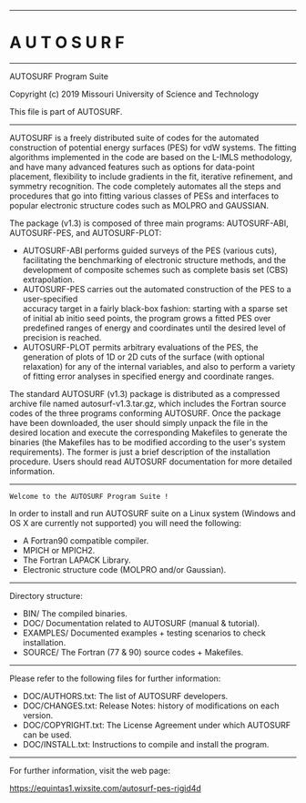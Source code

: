 
-----------------------------------------------------------------------------------
# A U T O S U R F 
-----------------------------------------------------------------------------------

   AUTOSURF Program Suite

   Copyright (c) 2019 Missouri University of Science and Technology

   This file is part of AUTOSURF.

-----------------------------------------------------------------------------------

 AUTOSURF is a freely distributed suite of codes for the automated construction of potential 
 energy surfaces (PES) for vdW systems. The fitting algorithms implemented in the code are 
 based on the L-IMLS methodology, and have many advanced features such as options for 
 data-point placement, flexibility to include gradients in the fit, iterative refinement, 
 and symmetry recognition. The code completely automates all the steps and procedures that go 
 into fitting various classes of PESs and interfaces to popular electronic structure codes 
 such as MOLPRO and GAUSSIAN. 

 The package (v1.3) is composed of three main programs: AUTOSURF-ABI, AUTOSURF-PES, and 
 AUTOSURF-PLOT:
 * AUTOSURF-ABI performs guided surveys of the PES (various cuts), facilitating 
 the benchmarking of electronic structure methods, and the development of composite 
 schemes such as complete basis set (CBS) extrapolation.
 * AUTOSURF-PES carries out the automated construction of the PES to a user-specified     
 accuracy target in a fairly black-box fashion: starting with a sparse 
 set of initial ab initio seed points, the program grows a fitted PES over 
 predefined ranges of energy and coordinates until the desired level of precision 
 is reached. 
 * AUTOSURF-PLOT permits arbitrary evaluations of the PES, the generation of 
 plots of 1D or 2D cuts of the surface (with optional relaxation) for any of the 
 internal variables, and also to perform a variety of fitting error analyses in 
 specified energy and coordinate ranges.

 The standard AUTOSURF (v1.3) package is distributed as a compressed archive file 
 named autosurf-v1.3.tar.gz, which includes the Fortran source codes of the three 
 programs conforming AUTOSURF. Once the package have been downloaded, the user 
 should simply unpack the file in the desired location and execute the corresponding 
 Makefiles to generate the binaries (the Makefiles has to be modified according to 
 the user's system requirements). The former is just a brief description of the 
 installation procedure. Users should read AUTOSURF documentation for more detailed 
 information.

-----------------------------------------------------------------------------------

```
Welcome to the AUTOSURF Program Suite !                         
```

 In order to install and run AUTOSURF suite on a Linux system (Windows and OS X 
 are currently not supported) you will need the following:
 
 * A Fortran90 compatible compiler.
 * MPICH or MPICH2.
 * The Fortran LAPACK Library.
 * Electronic structure code (MOLPRO and/or Gaussian).

-----------------------------------------------------------------------------------

   Directory structure:

 * BIN/           The compiled binaries.
 * DOC/           Documentation related to AUTOSURF (manual & tutorial).
 * EXAMPLES/      Documented examples + testing scenarios to check installation. 
 * SOURCE/        The Fortran (77 & 90) source codes + Makefiles.

-----------------------------------------------------------------------------------

 Please refer to the following files for further information:
   
   * DOC/AUTHORS.txt:   The list of AUTOSURF developers.
   * DOC/CHANGES.txt:   Release Notes: history of modifications on each version.
   * DOC/COPYRIGHT.txt: The License Agreement under which AUTOSURF can be used.
   * DOC/INSTALL.txt:   Instructions to compile and install the program.

-----------------------------------------------------------------------------------
   For further information, visit the web page:
   
   https://equintas1.wixsite.com/autosurf-pes-rigid4d


